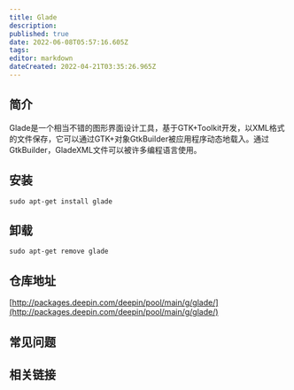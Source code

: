 ```yaml
---
title: Glade
description: 
published: true
date: 2022-06-08T05:57:16.605Z
tags: 
editor: markdown
dateCreated: 2022-04-21T03:35:26.965Z
---
```


## 简介

Glade是一个相当不错的图形界面设计工具，基于GTK+Toolkit开发，以XML格式的文件保存，它可以通过GTK+对象GtkBuilder被应用程序动态地载入。通过GtkBuilder，GladeXML文件可以被许多编程语言使用。

## 安装

`sudo apt-get install glade`

## 卸载

`sudo apt-get remove glade`

## 仓库地址

[http://packages.deepin.com/deepin/pool/main/g/glade/](http://packages.deepin.com/deepin/pool/main/g/glade/)

## 常见问题

## 相关链接
